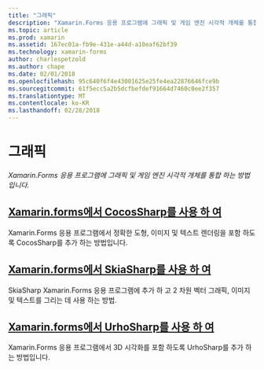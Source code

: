 ```yaml
---
title: "그래픽"
description: "Xamarin.Forms 응용 프로그램에 그래픽 및 게임 엔진 시각적 개체를 통합 하는 방법입니다."
ms.topic: article
ms.prod: xamarin
ms.assetid: 167ec01a-fb9e-431e-a44d-a10eaf62bf39
ms.technology: xamarin-forms
author: charlespetzold
ms.author: chape
ms.date: 02/01/2018
ms.openlocfilehash: 95c640f6f4e43001625e25fe4ea22876646fce9b
ms.sourcegitcommit: 61f5ecc5a2b5dcfbefdef91664d7460c0ee2f357
ms.translationtype: MT
ms.contentlocale: ko-KR
ms.lasthandoff: 02/28/2018
---
```

# <a name="graphics"></a>그래픽

_Xamarin.Forms 응용 프로그램에 그래픽 및 게임 엔진 시각적 개체를 통합 하는 방법입니다._

## <a name="using-cocossharp-in-xamarinformscocossharpmd"></a>[Xamarin.forms에서 CocosSharp를 사용 하 여](cocossharp.md)

Xamarin.Forms 응용 프로그램에서 정확한 도형, 이미지 및 텍스트 렌더링을 포함 하도록 CocosSharp를 추가 하는 방법입니다.

## <a name="using-skiasharp-in-xamarinformsskiasharpindexmd"></a>[Xamarin.forms에서 SkiaSharp를 사용 하 여](skiasharp/index.md)

SkiaSharp Xamarin.Forms 응용 프로그램에 추가 하 고 2 차원 벡터 그래픽, 이미지 및 텍스트를 그리는 데 사용 하는 방법.

## <a name="using-urhosharp-in-xamarinformsurhosharpmd"></a>[Xamarin.forms에서 UrhoSharp를 사용 하 여](urhosharp.md)

Xamarin.Forms 응용 프로그램에서 3D 시각화를 포함 하도록 UrhoSharp를 추가 하는 방법입니다.
